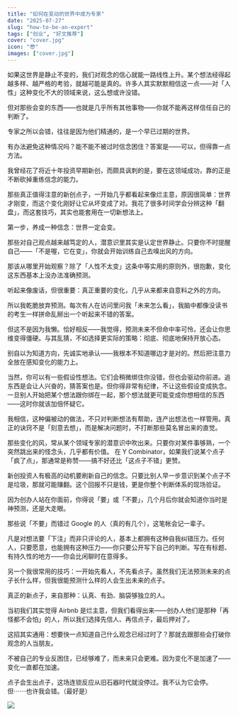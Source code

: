 ```yaml
---
title: "如何在变动的世界中成为专家"
date: "2025-07-27"
slug: "how-to-be-an-expert"
tags: ["创业", "好文推荐"]
cover: "cover.jpg"
icon: "😎"
images: ["cover.jpg"]
---
```

如果这世界是静止不变的，我们对观念的信心就能一路线性上升。某个想法经得起越多样、越严格的考验，就越可能是真的。许多人其实默默相信这一点——对「人性」这种变化不大的领域来说，这么想或许没错。



但对那些会变的东西——也就是几乎所有其他事物——你就不能再这样信任自己的判断了。



专家之所以会错，往往是因为他们精通的，是一个早已过期的世界。



有办法避免这种情况吗？能不能不被过时信念困住？答案是——可以，但得靠一点方法。



我曾经花了将近十年投资早期新创，而颇具讽刺的是，要在这领域成功，靠的正是不断砍掉重练信念的能力。



那些真正值得注意的新创点子，一开始几乎都看起来像烂主意，原因很简单：世界才刚变，而这个变化刚好让它从坏变成了对。我花了很多时间学会分辨这种「翻盘」，而这套技巧，其实也能套用在一切新想法上。



第一步，养成一种信念：世界一定会变。



那些对自己观点越来越笃定的人，潜意识里其实是认定世界静止。只要你不时提醒自己——「不是喔，它在变」，你就会开始训练自己去嗅出风的方向。



那该从哪里开始观察？除了「人性不太变」这条中等实用的原则外，很抱歉，变化这东西基本上没办法准确预测。



听起来像废话，但很重要：真正重要的变化，几乎从来都来自意料之外的方向。



所以我乾脆放弃预测。每次有人在访问里问我「未来怎么看」，我脑中都像没读书的考生一样拼命乱掰出一个听起来不错的答案。



但这不是因为我懒。恰好相反——我觉得，预测未来不但命中率可怜，还会让你思维变得僵硬。与其乱猜，不如选择更实际的策略：彻底、彻底地保持开放心态。



别自以为知道方向，先诚实地承认——我根本不知道哪边才是对的。然后把注意力全放在感知变化的能力上。



当然，你可以有一些假设性想法。它们会稍微绑住你没错，但也会驱动你前进。追东西是会让人兴奋的，猜答案也是。但你得非常有纪律，不让这些假设变成执念。
一旦别人开始把某个想法跟你绑在一起，那个想法就更可能变成你想相信的东西——这时你就该加倍怀疑它。



我相信，这种偏被动的做法，不只对判断想法有帮助，连产出想法也一样管用。真正的诀窍不是「刻意去想」，而是解决问题时，不打断那些莫名冒出来的直觉。



那些变化的风，常从某个领域专家的潜意识中吹出来。只要你对某件事够熟，一个突然跳出来的怪念头，几乎都有价值。
在 Y Combinator，如果我们说某个点子「疯了点」，那通常是称赞——搞不好还比「这点子不错」更赞。



新创投资人有极高的动机要刷新自己的信念。只要比别人早一步意识到某个点子不是垃圾，那就可能赚翻。这个回报不只是钱，更是你整个判断体系的现场验证。



因为创办人站在你面前，你得说「要」或「不要」，几个月后你就会知道你当时是神预测，还是大走眼。



那些说「不要」而错过 Google 的人（真的有几个），这笔帐会记一辈子。



凡是对想法要「下注」而非只评论的人，基本上都拥有这种自我纠错压力。任何人，只要愿意，也能拥有这种压力——你只要公开写下自己的判断。写在有标题、有持久性的地方——你会比闲聊时在意得多。



另一个我很常用的技巧：一开始先看人，不先看点子。虽然我们无法预测未来的点子长什么样，但我很能预测什么样的人会生出未来的点子。



真正的新点子，来自那种：认真、有劲、脑袋够独立的人。



当初我们其实觉得 Airbnb 是烂主意，但我们看得出来——创办人他们是那种「再怪都不会怕」的人，所以我们选择先信人、再信点子，最后押对了。



这招其实通用：想要快一点知道自己什么观念已经过时了？那就去跟那些会打破你观念的人当朋友。



不被自己的专业反困住，已经够难了，而未来只会更难。因为变化不是加速了——变化一直都在加速。



点子会生出点子，这场连锁反应从旧石器时代就没停过。我不认为它会停。
但⋯⋯也许我会错。（最好是）




![](https://prod-files-secure.s3.us-west-2.amazonaws.com/112d0858-5090-4d34-a606-b75eb8d65fd2/46476355-9cf3-4e99-9b7a-3531bc426380/1000202064.png?X-Amz-Algorithm=AWS4-HMAC-SHA256&X-Amz-Content-Sha256=UNSIGNED-PAYLOAD&X-Amz-Credential=ASIAZI2LB46676LEPRZB%2F20250814%2Fus-west-2%2Fs3%2Faws4_request&X-Amz-Date=20250814T221304Z&X-Amz-Expires=3600&X-Amz-Security-Token=IQoJb3JpZ2luX2VjEAYaCXVzLXdlc3QtMiJGMEQCIGuyAZjmFk0Cxdg7KH%2Bn6E1pKfJX6Ao2QjW6COvU0gm5AiA4AJgv7nD%2ByRuOHZbXhcOB9nhhdzSH2z0z%2Blq4eCiNWir%2FAwhPEAAaDDYzNzQyMzE4MzgwNSIMBmIhuBFIM2bT3ZaGKtwDuC3ckSZhqheopd%2BHtmEbZgSQH3ft47gFYiS9xd3ULIVDam5Cm2W4zZkuvkSi7FCo2ZvJP1mJ8PB%2BluL8F9uM8zmyrkEEF1YMyf0MJ8khFqTo2SJNu5yixMxm1EP9pxgWtTRLj35MvZDgx0MLVnWMv3vtmop24OPaRPM6LD8pV1dMZQ0Hf%2BnboYYt0cw4tfaVtU4qxeK14go23wGWpDN9dXDXpo7xsL5qv%2BCJsOXPS929vTvrsRaTH9UiPPv9EXJ3Ds3eAdBdox4EiiKiXiEnm25E1WSNw8DlrGMCyAmljuy4YJS4gJvSonj%2BlRkC3Xo36rMX3ulkaqRGSKhT874YpCIatZ%2BzmmzVk%2BK2eX34D5D6coavPQiPYWluyiC6CeAZAdE95VHH6p8RdyVxnRFlj%2BT7Gx68RURkiLz5z6zRK0zypG5L3nHPY0ghdpzRBioEoBOEQcomBK%2F63CtmbR6brl8W9vXosNQSmKarAZVZThsTLU9I1wS0TOszUnh0CFPBs3%2BYBJhYrfFJomwwRLwQDksXZDB7OsQ45x4PKS1ANogSc0wxe9Sp3v0yxMQ9zz0sgad%2Br8PbyJDbVjPe0rAQP94UpcW4jBV1ud%2FOCQ1C%2FPsivgzzEIAwxVq7W64wyb35xAY6pgGwTCZ3cFkhEBhHdhJn9Wv4EfCFf%2FbCPlXDwEa1VdKWpvayEIlU0M632DkhDyQiuGPRUPhzYQa15RokjZNiRf35a89qAW8iaI3xWQVK66piBPjidt4OnqYLOlWE6HByBT578kopyPkvFkL7xejM8%2FMH2SFyQwjciPRnu3sYJuOAKv0nuYrHHuc4QOeTcT7W6k5e1HatDVc3x8dGqgN8wyhMio7LG0id&X-Amz-Signature=d58f9199eb44b065032eec5ab97ce362430b8872fc6e66037c2701076675e290&X-Amz-SignedHeaders=host&x-amz-checksum-mode=ENABLED&x-id=GetObject)


